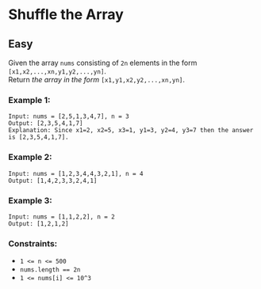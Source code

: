 # Shuffle the Array
## Easy

Given the array `nums` consisting of `2n` elements in the form `[x1,x2,...,xn,y1,y2,...,yn]`.\
Return *the array in the form* `[x1,y1,x2,y2,...,xn,yn]`.

### Example 1:
```
Input: nums = [2,5,1,3,4,7], n = 3
Output: [2,3,5,4,1,7] 
Explanation: Since x1=2, x2=5, x3=1, y1=3, y2=4, y3=7 then the answer is [2,3,5,4,1,7].
```

### Example 2:
```
Input: nums = [1,2,3,4,4,3,2,1], n = 4
Output: [1,4,2,3,3,2,4,1]
```

### Example 3:
```
Input: nums = [1,1,2,2], n = 2
Output: [1,2,1,2]
```

### Constraints:
- `1 <= n <= 500`
- `nums.length == 2n`
- `1 <= nums[i] <= 10^3`